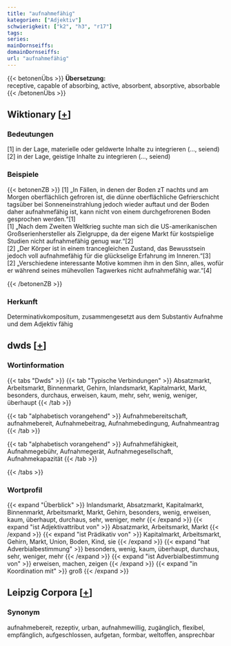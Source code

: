 ```yaml
---
title: "aufnahmefähig"
kategorien: ["Adjektiv"]
schwierigkeit: ["k2", "h3", "r17"]
tags:
series:
mainDornseiffs:
domainDornseiffs:
url: "aufnahmefähig"
---
```


{{< betonenÜbs >}}
**Übersetzung:**  
receptive, capable of absorbing, active, absorbent, absorptive, absorbable  
{{< /betonenÜbs >}}

## Wiktionary [[+](https://de.wiktionary.org/wiki/aufnahmefähig)]

### Bedeutungen
[1] in der Lage, materielle oder geldwerte Inhalte zu integrieren (…, seiend)  
[2] in der Lage, geistige Inhalte zu integrieren (…, seiend)  

### Beispiele
{{< betonenZB >}}
[1] „In Fällen, in denen der Boden zT nachts und am Morgen oberflächlich gefroren ist, die dünne oberflächliche Gefrierschicht tagsüber bei Sonneneinstrahlung jedoch wieder auftaut und der Boden daher aufnahmefähig ist, kann nicht von einem durchgefrorenen Boden gesprochen werden.“[1]  
[1] „Nach dem Zweiten Weltkrieg suchte man sich die US-amerikanischen Großserienhersteller als Zielgruppe, da der eigene Markt für kostspielige Studien nicht aufnahmefähig genug war.“[2]  
[2] „Der Körper ist in einem trancegleichen Zustand, das Bewusstsein jedoch voll aufnahmefähig für die glückselige Erfahrung im Inneren.“[3]  
[2] „Verschiedene interessante Motive kommen ihm in den Sinn, alles, wofür er während seines mühevollen Tagwerkes nicht aufnahmefähig war.“[4]  

{{< /betonenZB >}}
### Herkunft
Determinativkompositum, zusammengesetzt aus dem Substantiv Aufnahme und dem Adjektiv fähig  



## dwds [[+](https://www.dwds.de/wb/aufnahmefähig)]

### Wortinformation
{{< tabs "Dwds" >}}
{{< tab "Typische Verbindungen" >}}
Absatzmarkt, Arbeitsmarkt, Binnenmarkt, Gehirn, Inlandsmarkt, Kapitalmarkt, Markt, besonders, durchaus, erweisen, kaum, mehr, sehr, wenig, weniger, überhaupt
{{< /tab >}}

{{< tab "alphabetisch vorangehend" >}}
Aufnahmebereitschaft, aufnahmebereit, Aufnahmebeitrag, Aufnahmebedingung, Aufnahmeantrag
{{< /tab >}}

{{< tab "alphabetisch vorangehend" >}}
Aufnahmefähigkeit, Aufnahmegebühr, Aufnahmegerät, Aufnahmegesellschaft, Aufnahmekapazität
{{< /tab >}}

{{< /tabs >}}

### Wortprofil
{{< expand "Überblick" >}} Inlandsmarkt, Absatzmarkt, Kapitalmarkt, Binnenmarkt, Arbeitsmarkt, Markt, Gehirn, besonders, wenig, erweisen, kaum, überhaupt, durchaus, sehr, weniger, mehr {{< /expand >}}
{{< expand "ist Adjektivattribut von" >}} Absatzmarkt, Arbeitsmarkt, Markt {{< /expand >}}
{{< expand "ist Prädikativ von" >}} Kapitalmarkt, Arbeitsmarkt, Gehirn, Markt, Union, Boden, Kind, sie {{< /expand >}}
{{< expand "hat Adverbialbestimmung" >}} besonders, wenig, kaum, überhaupt, durchaus, sehr, weniger, mehr {{< /expand >}}
{{< expand "ist Adverbialbestimmung von" >}} erweisen, machen, zeigen {{< /expand >}}
{{< expand "in Koordination mit" >}} groß {{< /expand >}}

## Leipzig Corpora [[+](https://corpora.uni-leipzig.de/en/res?word=aufnahmefähig&corpusId=deu_newscrawl-public_2018)]


### Synonym
aufnahmebereit, rezeptiv, urban, aufnahmewillig, zugänglich, flexibel, empfänglich, aufgeschlossen, aufgetan, formbar, weltoffen, ansprechbar

